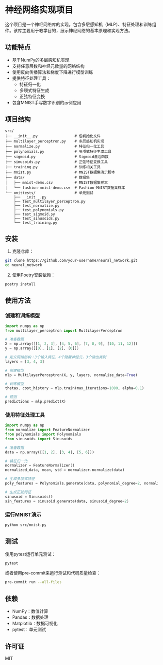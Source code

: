 # 神经网络实现项目

这个项目是一个神经网络库的实现，包含多层感知机（MLP）、特征处理和训练组件。该库主要用于教学目的，展示神经网络的基本原理和实现方法。

## 功能特点

- 基于NumPy的多层感知机实现
- 支持任意层数和神经元数量的网络结构
- 使用反向传播算法和梯度下降进行模型训练
- 提供特征处理工具：
  - 特征归一化
  - 多项式特征生成
  - 正弦特征变换
- 包含MNIST手写数字识别的示例应用

## 项目结构

```
src/
├── __init__.py                 # 包初始化文件
├── multilayer_perceptron.py    # 多层感知机实现
├── normalize.py                # 特征归一化工具
├── polynomials.py              # 多项式特征生成工具
├── sigmoid.py                  # Sigmoid激活函数
├── sinusoids.py                # 正弦特征变换工具
├── training.py                 # 训练相关工具
├── mnist.py                    # MNIST数据集演示脚本
├── data/                       # 数据集
│   ├── mnist-demo.csv          # MNIST数据集样本
│   └── fashion-mnist-demo.csv  # Fashion-MNIST数据集样本
└── unittests/                  # 单元测试
    ├── __init__.py
    ├── test_multilayer_perceptron.py
    ├── test_normalize.py
    ├── test_polynomials.py
    ├── test_sigmoid.py
    ├── test_sinusoids.py
    └── test_training.py
```

## 安装

1. 克隆仓库：

```bash
git clone https://github.com/your-username/neural_network.git
cd neural_network
```

2. 使用Poetry安装依赖：

```bash
poetry install
```

## 使用方法

### 创建和训练模型

```python
import numpy as np
from multilayer_perceptron import MultilayerPerceptron

# 准备数据
X = np.array([[1, 2, 3], [4, 5, 6], [7, 8, 9], [10, 11, 12]])
y = np.array([[0], [1], [2], [0]])

# 定义网络结构：3个输入特征，4个隐藏神经元，3个输出类别
layers = [3, 4, 3]

# 创建模型
mlp = MultilayerPerceptron(X, y, layers, normalize_data=True)

# 训练模型
thetas, cost_history = mlp.train(max_iterations=1000, alpha=0.1)

# 预测
predictions = mlp.predict(X)
```

### 使用特征处理工具

```python
import numpy as np
from normalize import FeatureNormalizer
from polynomials import Polynomials
from sinusoids import Sinusoids

# 准备数据
data = np.array([[1, 2], [3, 4], [5, 6]])

# 特征归一化
normalizer = FeatureNormalizer()
normalized_data, mean, std = normalizer.normalize(data)

# 生成多项式特征
poly_features = Polynomials.generate(data, polynomial_degree=2, normalize_data=True)

# 生成正弦特征
sinusoid = Sinusoids()
sin_features = sinusoid.generate(data, sinusoid_degree=2)
```

### 运行MNIST演示

```bash
python src/mnist.py
```

## 测试

使用pytest运行单元测试：

```bash
pytest
```

或者使用pre-commit来运行测试和代码质量检查：

```bash
pre-commit run --all-files
```

## 依赖

- NumPy：数值计算
- Pandas：数据处理
- Matplotlib：数据可视化
- pytest：单元测试

## 许可证

MIT
